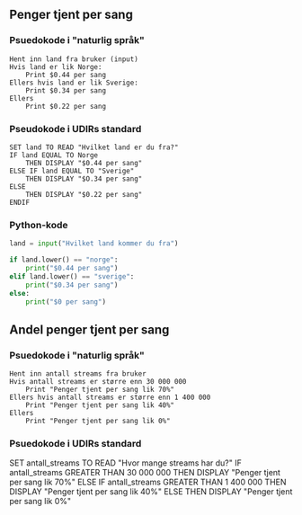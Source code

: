## Penger tjent per sang

### Psuedokode i "naturlig språk"

```psuedo
Hent inn land fra bruker (input)
Hvis land er lik Norge:
    Print $0.44 per sang
Ellers hvis land er lik Sverige:
    Print $0.34 per sang
Ellers 
    Print $0.22 per sang
```

### Pseudokode i UDIRs standard

```psudeo
SET land TO READ "Hvilket land er du fra?"
IF land EQUAL TO Norge 
    THEN DISPLAY "$0.44 per sang"
ELSE IF land EQUAL TO "Sverige"
    THEN DISPLAY "$O.34 per sang"
ELSE
    THEN DISPLAY "$0.22 per sang"
ENDIF
```


### Python-kode

```python
land = input("Hvilket land kommer du fra")

if land.lower() == "norge":
    print("$0.44 per sang")
elif land.lower() == "sverige":
    print("$0.34 per sang")
else:
    print("$0 per sang")
```



## Andel penger tjent per sang


### Psuedokode i "naturlig språk"

```psudeo
Hent inn antall streams fra bruker
Hvis antall streams er større enn 30 000 000
    Print "Penger tjent per sang lik 70%"
Ellers hvis antall streams er større enn 1 400 000 
    Print "Penger tjent per sang lik 40%"
Ellers 
    Print "Penger tjent per sang lik 0%"
```

### Psuedokode i UDIRs standard

SET antall_streams TO READ "Hvor mange streams har du?"
IF antall_streams GREATER THAN 30 000 000
    THEN DISPLAY "Penger tjent per sang lik 70%"
ELSE IF antall_streams GREATER THAN 1 400 000
    THEN DISPLAY "Penger tjent per sang lik 40%"
ELSE
    THEN DISPLAY "Penger tjent per sang lik 0%"